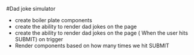 #Dad joke simulator

- create boiler plate components
- create the ability to render dad jokes on the page
- create the ability to render dad jokes on the page ( When the user hits SUBMIT) on trigger
- Render components based on how many times we hit SUBMIT
